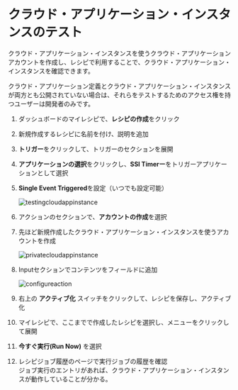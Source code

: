 # クラウド・アプリケーション・インスタンスのテスト

クラウド・アプリケーション・インスタンスを使うクラウド・アプリケーションアカウントを作成し、レシピで利用することで、クラウド・アプリケーション・インスタンスを確認できます。

クラウド・アプリケーション定義とクラウド・アプリケーション・インスタンスが両方とも公開されていない場合は、それらをテストするためのアクセス権を持つユーザーは開発者のみです。

1. ダッシュボードのマイレシピで、**レシピの作成**をクリック
2. 新規作成するレシピに名前を付け、説明を追加
3. **トリガー**をクリックして、トリガーのセクションを展開
4. **アプリケーションの選択**をクリックし、**SSI Timerー**をトリガーアプリケーションとして選択
5. **Single Event Triggered**を設定（いつでも設定可能）

    ![testingcloudappinstance](https://docs.oracle.com/en/cloud/paas/self-service-integration-cloud/ssiag/img/testingcloudappinstance.png)

6. アクションのセクションで、**アカウントの作成**を選択
7. 先ほど新規作成したクラウド・アプリケーション・インスタンスを使うアカウントを作成

    ![privatecloudappinstance](https://docs.oracle.com/en/cloud/paas/self-service-integration-cloud/ssiag/img/privatecloudappinstance.png)

8. Inputセクションでコンテンツをフィールドに追加

    ![configureaction](https://docs.oracle.com/en/cloud/paas/self-service-integration-cloud/ssiag/img/configureaction.png)

9. 右上の **アクティブ化** スイッチをクリックして、レシピを保存し、アクティブ化
10. マイレシピで、ここまでで作成したレシピを選択し、メニューをクリックして展開
11. **今すぐ実行(Run Now)** を選択
12. レシピジョブ履歴のページで実行ジョブの履歴を確認<br>ジョブ実行のエントリがあれば、クラウド・アプリケーション・インスタンスが動作していることが分かる。

